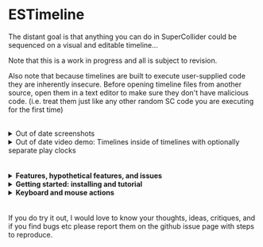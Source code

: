 # ESTimeline

The distant goal is that anything you can do in SuperCollider could be sequenced on a visual and editable timeline...

Note that this is a work in progress and all is subject to revision.

Also note that because timelines are built to execute user-supplied code they are inherently insecure. Before opening timeline files from another source, open them in a text editor to make sure they don't have malicious code. (i.e. treat them just like any other random SC code you are executing for the first time)
<br />
<br />
<details>
  <summary>Out of date screenshots</summary>
  <img src="img/ss2.png" />
  <img src="img/sse.png" width="500" />
  
  <img src="img/ssee1.png" width="400" /><img src="img/sss1.png" width="400" /><img src="img/rss.png" width="400" /><img src="img/ssep.png" width="400" />
  <img src="img/fss.png" width="400" />
</details>

<details>
  <summary>Out of date video demo: Timelines inside of timelines with optionally separate play clocks</summary>
  http://www.youtube.com/watch?v=8jcxcfvS_08
</details>

<br />
<br />

<details>
  <summary><strong>Features, hypothetical features, and issues</strong></summary>
  
## Features
- **Non-prescriptive:**
  - for the moment just real-time but some of this could be translated easily to work NRT
    - there are certain things impossible in NRT, i.e. to do with real-time input
  - the basic goal is only to "execute this code at this particular time"
    - although the competing goal is to make it easy to do the things you want to do, which is subjective
  - as little architecture as possible is forced on you,
    - possible to disable timeline-specific clock and environment so as to interact with the timeline as part of a larger project
    - possible to play clips with any bus, target, addAction, etc. for full flexibility
      - although I will probably build in optional use of ddwMixerChannel
- **DAW-like GUI** for editing and playback
  - Keyboard and mouse interface to full extent of Timeline capabilities, with built-in code editing
  - Snap to grid optional
  - Gray playhead is "scheduling playhead" and black playhead is "sounding playhead" -- to take into account server latency.
    - Routines can be played with additional latency so non-sounding events line up with the sounding playhead. The goal is an accurate visual representation of what you are hearing / when the code is executed.
- **Non-linear:** "goto" command to jump to a clip or a point in time enabling complex real-time behaviors (variable-length looping, conditional branching...)
- **Tracks** can contain all clip types
  - tracks can be muted/soloed and rearranged
  - individual clips can be muted
- **Synth, Pattern, Routine, and Env** clip types
  - Synth clips can either instantiate a SynthDef or run their own single-use function a la `{ }.play`
    - You can select multiple Synth clips and bulk edit their arguments
  - Env clips play on a bus and come with a shortcut to map to Synths and Patterns, and 
    - can optionally manage their own bus, and
      - if so, all Env clips with the same name on a timeline share the same bus
  - Clips can reference other clips in the same timeline by name
    - from a routine, `goto` any clip by name
    - apply an Env to a Synth parameter or use it in a Pattern or Routine
    - if more than one clip share the same name, the referenced clip is the closest to the playhead
  - Pattern, Routine, Env, and Timeline clips can "fast forward" to start playing in the middle
    - (there is no way to fast forward a Synth, that I know of....)
  - Pattern and Routine clips can be seeded so random number generation is deterministic
  - Most fields can take a Function, so params can be generated on the fly
- **Timeline Clip** -- embed one timeline in another!
  - Each timeline clip can optionally use its own TempoClock, and optionally use its own Environment 
  - Each timeline (and timeline clip) has an init / free hook for e.g. allocating and freeing resources
- **Undo and redo** at each timeline level
- **Save and recall**
  - Save as plain text files in SC array format
  - Once you have saved, the timeline will update a backup file every time you add an undo point, in case of crash

## Hypothetical features
- Time features
  - Clock follow: e.g. sync up with an Ableton timeline or midi show control
- Track/clips
  - Streamlined Synth/SynthDef/Envelope editing flow
  - More clip types (e.g. OSCdef, loop, audio file, midi/piano/drum roll, VST)
  - Optional default MixerChannel per track? and modifiable per clip
  - Reference clips to create clones that all change together
- Envelopes
  - Ability to draw freehand with mouse 
  - More live interaction - e.g. map a controller to a bus and record its movements to an envelope
  - Higher dimensional envelopes - e.g. movement through x/y space
  - Timeline tempo envelopes (this is already possible but kind of annoying, using an Env clip and a Routine clip)
- Playback and record audio files
  - easily access this Buffer for further manipulation
- MIDI integration
  - not sure how DAW-like I want to make this.....
- Library integration
  - ddwMixerChannel for simple, solid bus routing.
  - ddwPlug -- simplify bus routing for modulation
  - VSTPlugin, somehow..... this could be a can of worms
  - clothesline -- put whole .scd files on the timeline

## Issues
1. Although I've tried to make it pleasant, the GUI based code editing environment does not syntax highlight, autocomplete, etc -- for this reason I've added "Open in IDE" / "Copy from IDE" buttons as necessary.
    - Solution would be to someday add a Qt code view to core SC
2. When there are lots of quick zig-zags, high-resolution envelope drawing makes the GUI freeze up
    - to avoid this I have extremely pixelated the envelope drawing when zoomed in. Solution would be to someday at a better Qt envelope view to core sc.
3. There is a limit to the complexity of a timeline created using SCLang (i.e. by evaluating `ESTimeline([ESTrack([....`) -- it may only contain max 256 functions.
    - to avoid this I have created a light custom file format that compiles complex timeline structures from the inside out

<br />
</details>

<details>
  <summary><strong>Getting started: installing and tutorial</strong></summary>
  
## Installing
Download or clone this repository into your SuperCollider Extensions directory. To see where this is, go to `File > Open user support directory` and find the `Extensions` directory, or evaluate:
```
Platform.userExtensionDir
```

## Tutorial: basic workflow examples
```
(
~timeline = ESTimeline(bootOnPrep: true);
~window = ESTimelineWindow(timeline: ~timeline);
)
```
- this boots the default server. You can make it not do this by setting `bootOnPrep` to false or going into "Prep / Cleanup funcs" and unchecking `bootOnPrep`.

### SynthDefs:
- put your SynthDef in the timeline's prep function (click the "edit prep/cleanup funcs" button) e.g.
```
SynthDef(\sin, { |out, freq = 200, gate = 1, amp = 0.1, preamp = 1.5, attack = 0.001, release = 0.01, pan, verbbus, verbamt, vibrato = 0.2|
  var env, sig;
  var lfo = XLine.ar(0.01, vibrato, ExpRand(0.5, 2.0)) * SinOsc.ar(5.4 + (LFDNoise3.kr(0.1) * 0.5));
  gate = gate + Impulse.kr(0);
  env = Env.adsr(attack, 0.1, 0.4, release).ar(2, gate);
  sig = SinOsc.ar(freq * lfo.midiratio) * env;
  sig = (sig * preamp).tanh;
  sig = Pan2.ar(sig, pan, amp);
  Out.ar(out, sig);
  Out.ar(verbbus, sig * verbamt);
}).add;
```
- hit save when you're done to save the prepFunc and load it.

### Making tracks:
- press cmd-t to add a track after the one your mouse is currently over, or shift-cmd-T to add it before the current track
- cmd-delete deletes a track
- each track can contain any kind of clip in any combination
- mute and solo tracks using the buttons on the left panel
- click and drag in the left panel to rearrange tracks

### Synth Clips:
- create a bunch of Synth clips (point the mouse where you want it and press shift-S, or use right click menu)
  - drag them around to move them
  - drag their edges to resize them (a red bar appears when you are within the resize zone)
  - option-drag to copy a clip
  - check the `snapToGrid` box or press opt-s to align your edits with the tempo grid
  - double-click on a clip to edit it
    - double-click on the grayed out `freq` parameter to activate it, then you can set it to any valid SuperCollider expression, like `220`
    - press save when you're done
  - if you play now by clicking to place the playhead and pressing space, you will hear they play the default synth
    - press space again to stop playback

### Bulk edit synth clips:
- click in an empty area and drag to select all the Synth clips (they will be highlighted in cyan when selected)
- right click, "clip actions > synth actions > bulk edit synth defName"
  - and set them to `'sin'`.
  - play again and you hear they now all play your SynthDef
  - double-click in an empty area to remove selection

### Scrolling and zooming:
- use trackpad to scroll left and right or click and drag ruler at top
- cmd-scroll to zoom in and out horizontally
- opt-scroll to zoom in and out vertically (when there are more than one track)

### Envelopes for Synth parameters:
- right click a Synth clip, "clip actions > synth actions > add env for synth argument"
- pick "freq" from the list and hit OK
  - this will by default add a new track with an envelope clip on it that is the length of your Synth clip, with a unique name (starting from 'freq0'), and it will update the freq argument of the Synth clip to read from this envelope's bus

### Editing Envelopes:
- cmd-e to enter envelope breakpoint editor mode
  - click and drag to move the breakpoints around or adjust curves,
  - shift-click to add breakpoints,
  - option-click to remove them
- by default, these envelopes will map to the range of the parameter name .asSpec
  - to rescale, right click, clip actions > "set env range keeping breakpoint values"
- hit cmd-e again to leave envelope breakpoint editor mode

### Bulk edit Synths -- To make this envelope affect all your Synths:
- drag the edges of the envelope clip to resize it, so that it covers the entire range of your Synth clips
- click and drag to select all the Synth clips
- right click, "clip actions > bulk edit synth arguments"
- assign the `freq` of all the clips to 
`\freq0`
(or whatever the name of the envelope clip is)
- you should see all their freqs change to `a4` -- this is the audio rate bus that the Env clip has created for you (you can override this behavior)
- cmd-e to edit the breakpoints again
- you should hear it is now controlling all the synths' pitches
- make sure you've left breakpoint edit mode when you want to move clips around

### Bulk edit Synths -- Random panning:
- Select all your Synth clips
- right click > clip actions > bulk edit synth arguments
- for `pan` put in `rrand(-1.0, 1.0)` and check the "hard coded" box
  - this will generate a random hard-coded pan per clip. (if you want it to be newly random every time you play it, uncheck the box)

### Environment variables -- adding reverb:
- add to your timeline prep func:
```
SynthDef(\verb, { |out, verbbus, gate = 1, amp = 1|
  var in = In.ar(verbbus, 2);
  var env = Env.adsr(0.01, 0, 1, 1.0).ar(2, gate);
  var verb = NHHall.ar(in) * env;
  Out.ar(out, verb * amp);
}).add;

~verbbus = Bus.audio(s, 2);
```
- and to the cleanup func:
```
~verbbus.free;
```
- save the changes to load the new SynthDef and bus
  - this environment variable is local to this timeline (assuming `useEnvir` box is still checked)
- cmd-t to make a new track
- click in an empty area and drag to select the time around all your Synth clips
- put the mouse over your new track and shift-S to create a new Synth clip that fills the selected time
- double click on it
  - set defName to `'verb'`
  - set addAction to `'addToTail'`
  - click refresh icon next to args to refresh argument names
  - double click on grayed-out "verbbus" to activate it, put `~verbbus`
  - save
    - you should see that verbbus is now set to e.g. `a4`
- click and drag to select all your Synths, bulk edit Synth arguments, and set `verbbus` to `~verbbus`
  - again, you should see that they all have verbbus set to the same bus number
- bulk edit the same synth arguments and set `verbamt` to `1.0`
  - now when you play you will hear they all are affected by the reverb Synth.
- you could now make an envelope to control the amplitude of this reverb, analogous to overall return level.
- you could also make an envelope to control the verbamt of all of the Synths, analogous to send level.

### Pattern Clips:
- make a new track and shift-P to make a pattern clip
- double click to edit, e.g.:
```
Pbind(
  \instrument, \sin,
  \verbbus, ~verbbus,
  \verbamt, Pwhite(0.0, 1.0).linexp(0, 1, 0.1, 3.0),
  \degree, Pbrown(0, 7 * 3 + 1, 3),
  \octave, Pdup(Pwhite(1, 10), Pwhite(3, 5)),
  \pan, Pwhite(-1.0, 1.0),
  \dur, Pbrown().linexp(0, 1, 0.02, 1.0)
)
```
- you will hear this uses the same reverb synth
- if you want to try a new random seed, click "re-roll" button and save
  - you can always undo if you don't like it
- you can drag the edges to adjust start and end point without changing the timing of the notes
  - you can split it into two by pointing with the mouse where you want the split and pressing s
- if you make a new track and a new envelope, name the envelope `pan0` and set its range from -1 to 1
- edit the panning to your liking, and update the pattern(s) with
```
  \pan, ~thisTimeline[\pan0],
```
    
### Timeline clips:
- above the main timeline, click "Open as clip in new timeline"
  - Now this little system, the synths, patterns, buses and envelopes, are all encapsulated in this timeline clip, which won't interfere with e.g. another ~verbbus that you happen to use elsewhere.
  - (in fact you can duplicate the timeline clip by option-dragging onto a new track, and the two will play simultanously each using its own environment and bus.)
  - you can also resize the clips, move the mouse cursor over the clip and use the s key to split it into two separate timeline clips, etc.

### Using Routine clips:
- shift-R to make a Routine clip, double click to edit
- it's important to use `s.bind` for server operations inside of routines, otherwise the timing is off.
```
var syn;
10.do { |i|
  s.bind { syn = Synth(\default, [freq: (40 + i).midicps]) };
  0.2.wait;
  s.bind { syn.free };
  0.2.wait;
};
```
- You can think of Routine clips as kind of your generic "execute this code here", and if you want say OSC out to a light board to line up with the sounding events, check the `addLatency` box.
- You can interact with the timeline using `~thisTimeline` which always refers to the timeline you're currently working in, or `~timeline` which refers to either this or the nearest parent timeline whose `useEnvir` box is checked
  - if no parent timeline is set to `useEnvir`, then `~thisTimeline` will overwrite anything you might have in your current environment.
  - in that case, `~timeline` might be nil unless you've set it in your current environment.
- to get the current value of an envelope named `env` from within a routine:
```
loop {
  ~thisTimeline[\env].valueNow.postln;
  1.wait;
};
```
- to jump to a clip named `next`, use
```
~thisTimeline.goto(\next)
```
- you can use a comment clip (shift-C) for this dummy "next" clip -- the first line of the comment is its name
- you can also goto a number, which will be interpreted as beat number.
<br />
</details>

<details>
  <summary><strong>Keyboard and mouse actions</strong></summary>
  
## Mouse interaction
- drag middle of clip to move
- drag edges of clip to resize
- double click on clip to open editor window
- right click anywhere to see action menu
- Zooming
  - cmd-scroll zoom horizontally
  - opt-scroll zoom vertically
- Envelope breakpoint editing (cmd-e to toggle this mode)
  - click and drag to move breakpoints or adjust curves
  - shift-click to add breakpoint
  - opt-click to remvove breakpoint
- Selecting
  - click and drag to select both time and clips
    - hold cmd to just select clips
    - hold opt to just select time
  - hold shift to add/remove clips from existing selection
- click and drag tracks to rearrange

## Key commands
- space toggles play
- opt-s toggles snap to grid
- Navigation
  - enter goes to beginning of timeline
  - [ and ] go to next/previous clip edge on track under mouse
- Editing clip
  - m mutes clip at mouse pointer
  - s splits clip at mouse pointer
  - delete deletes clip at mouse pointer
  - e opens edit window for clip at mouse pointer, or init/cleanup func window for a timeline clip
  - cmd-e toggles mouse editing of envelope breakpoints
- Insert clip
  - C inserts comment clip at mouse
  - S inserts synth clip at mouse
  - P inserts pattern clip at mouse
  - R inserts routine clip at mouse
  - E inserts env clip at mouse
  - T inserts timeline clip at mouse
- Tracks
  - cmd-t inserts new track after track at mouse
  - cmd-T inserts new track before track at mouse
  - cmd-delete deletes track at mouse
- Seletion
  - cmd-a select all clips
  - cmd-i inserts selected time
  - shift-cmd-delete deletes selected time
- cmd-z undo
- cmd-Z redo
</details>

<br />
<br />
If you do try it out, I would love to know your thoughts, ideas, critiques, and if you find bugs etc please report them on the github issue page with steps to reproduce.
